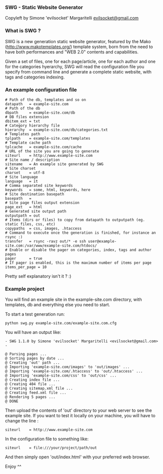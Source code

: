 ###  SWG - Static Website Generator
Copyleft by Simone 'evilsocket' Margaritelli <evilsocket@gmail.com>

### What is SWG ?

SWG is a new generation static website generator, featured by the Mako (http://www.makotemplates.org/) template system, born from the need to
have both performances and "WEB 2.0" contents and capabilities.

Given a set of files, one for each page/article, one for each author and one for the categories hyerarchy, SWG will read the configuration file
you specify from command line and generate a complete static website, with tags and categories indexing.

### An example configuration file

    # Path of the db, templates and so on
    datapath   = example-site.com
    # Path of the db
    dbpath     = example-site.com/db
    # DB files extension
    dbitem_ext = txt
    # Category hierarchy file
    hierarchy  = example-site.com/db/categories.txt
    # Templates path
    tplpath    = example-site.com/templates
    # Template cache path
    tplcache   = example-site.com/cache
    # URL of the site you are going to generate
    siteurl    = http://www.example-site.com
    # Site name / description
    sitename   = An example site generated by SWG
    # Site charset
    charset    = utf-8
    # Site language
    language   = it
    # Comma separated site keywords
    keywords   = some, html, keywords, here
    # Site destination basepath
    basepath   = 
    # Site page files output extension
    page_ext   = html
    # Generated site output path
    outputpath = out
    # Items (dirs or files) to copy from datapath to outputpath (eg. static files, css, etc)
    copypaths  = css, images, .htaccess
    # Command to execute once the generation is finished, for instance an rsync :)
    transfer   = rsync -ravz out/* -e ssh user@example-site.com:/var/www/example-site.com/htdocs/
    # Enable or disable the pager on categories, index, tags and author pages
    pager      = true
    # If pager is enabled, this is the maximum number of items per page
    items_per_page = 10

Pretty self explanatory isn't it ? :)

### Example project

You will find an example site in the example-site.com directory, with templates, db and everything else you need to start.

To start a test generation run:

    python swg.py example-site.com/example-site.com.cfg

You will have an output like:

    - SWG 1.1.0 by Simone 'evilsocket' Margaritelli <evilsocket@gmail.com> -

    @ Parsing pages ...
    @ Sorting pages by date ...
    @ Creating 'out' path ...
    @ Importing 'example-site.com/images' to 'out/images' ...
    @ Importing 'example-site.com/.htaccess' to 'out/.htaccess' ...
    @ Importing 'example-site.com/css' to 'out/css' ...
    @ Creating index file ...
    @ Creating 404 file ...
    @ Creating sitemap.xml file ...
    @ Creating feed.xml file ...
    @ Rendering 5 pages ...
    @ DONE

Then upload the contents of 'out' directory to your web server to see the example site.
If you want to test it locally on your machine, you will have to change the line :

    siteurl    = http://www.example-site.com

In the configuration file to something like:

    siteurl    = file:///your/project/path/out

And then simply open 'out/index.html' with your preferred web browser.

Enjoy ^^
